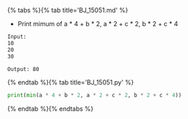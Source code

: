 {% tabs %}{% tab title='BJ_15051.md' %}

* Print mimum of a \* 4 + b \* 2, a \* 2 + c \* 2, b \* 2 + c \* 4

```txt
Input:
10
20
30

Output: 80
```

{% endtab %}{% tab title='BJ_15051.py' %}

```py
print(min(a * 4 + b * 2, a * 2 + c * 2, b * 2 + c * 4))
```

{% endtab %}{% endtabs %}
